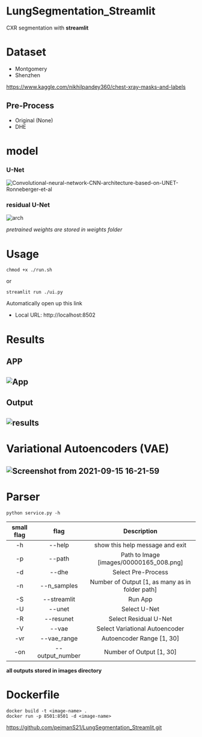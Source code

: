 # LungSegmentation_Streamlit
CXR segmentation with **streamlit**

# Dataset
* Montgomery
* Shenzhen

https://www.kaggle.com/nikhilpandey360/chest-xray-masks-and-labels

## Pre-Process
* Original (None)
* DHE

# model
### U-Net

![Convolutional-neural-network-CNN-architecture-based-on-UNET-Ronneberger-et-al](https://user-images.githubusercontent.com/73995528/133255424-8fc99c61-e163-4f27-bd24-2760102ee121.png)

### residual U-Net

![arch](https://user-images.githubusercontent.com/73995528/133255516-5b2183ac-ebdc-4795-b8fd-e2481793c0e9.png)

_pretrained weights are stored in weights folder_

# Usage
    chmod +x ./run.sh
or 

    streamlit run ./ui.py

Automatically open up this link
* Local URL: http://localhost:8502

# Results
## APP 
![App](https://user-images.githubusercontent.com/73995528/133257206-7e2f8ea7-b7c9-48e2-b7a0-8806052bdd4a.png)
------------------------------------------------------------------

## Output
![results](https://user-images.githubusercontent.com/73995528/133257338-38b94363-39ff-43fa-9d41-161344a644ce.png)
------------------------------------------------------------------

# Variational Autoencoders (VAE)
![Screenshot from 2021-09-15 16-21-59](https://user-images.githubusercontent.com/73995528/133428563-3f6eb493-824f-4498-a586-7eb6acdfc103.png)
--------------------------------------------------------------------

# Parser
    python service.py -h
| small flag  |  flag     | Description     |
| :----:      |    :----: |     :---:      |
|-h| --help|            show this help message and exit|
|-p | --path|           Path to Image [images/00000165_008.png]|
|-d| --dhe |            Select Pre-Process|
|-n | --n_samples|      Number of Output [1, as many as in folder path]|
|-S| --streamlit   |    Run App|
|-U| --unet       |     Select U-Net|
|-R| --resunet     |    Select Residual U-Net|
|-V| --vae          |   Select Variational Autoencoder|
|-vr | --vae_range   |  Autoencoder Range [1, 30]|
|-on | --output_number| Number of Output [1, 30]|

**all outputs stored in images directory**




# Dockerfile

    docker build -t <image-name> .
    docker run -p 8501:8501 -d <image-name>


https://github.com/pejmanS21/LungSegmentation_Streamlit.git